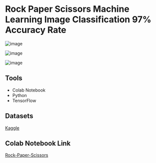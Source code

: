 # Rock Paper Scissors Machine Learning Image Classification 97% Accuracy Rate

![image](https://github.com/moozunch/Rock-Paper-Scissors-ML-Image-Classification/assets/112236945/09ea977d-ff34-4027-b959-bc19ea8beff9)

![image](https://github.com/moozunch/Rock-Paper-Scissors-ML-Image-Classification/assets/112236945/740af3cd-be3a-405b-82cb-6a835d69bed2)

![image](https://github.com/moozunch/Rock-Paper-Scissors-ML-Image-Classification/assets/112236945/830f4fbf-c982-4a98-abb3-99267e22cf2e)



## Tools 
* Colab Notebook
* Python
* TensorFlow

## Datasets
[Kaggle](https://www.kaggle.com/datasets/drgfreeman/rockpaperscissors/data)

## Colab Notebook Link
[Rock-Paper-Scissors](https://colab.research.google.com/drive/14fOGffgly_wDHu2HCZdRhykX0pk2qNgU?usp=sharing)

